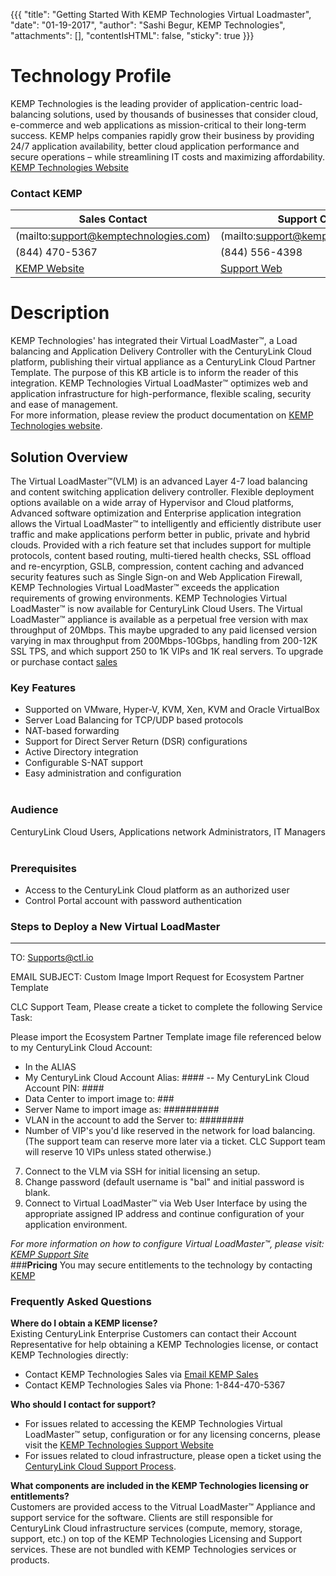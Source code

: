 {{{
  "title": "Getting Started With KEMP Technologies Virtual Loadmaster",
  "date": "01-19-2017",
  "author": "Sashi Begur, KEMP Technologies",
  "attachments": [],
  "contentIsHTML": false,
  "sticky": true
}}}


# **Technology Profile**
KEMP Technologies is the leading provider of application-centric load-balancing solutions, used by thousands of businesses that consider cloud, e-commerce and web applications as mission-critical to their long-term success. KEMP helps companies rapidly grow their business by providing 24/7 application availability, better cloud application performance and secure operations – while streamlining IT costs and maximizing affordability. [KEMP Technologies Website](https://www.kemptechnologies.com)

### **Contact KEMP**
| Sales Contact | Support Contact |
|---------------|---------------- |
| (mailto:support@kemptechnologies.com)<br>|(mailto:support@kemptechnologies.com)<br>|
(844) 470-5367  |(844) 556-4398|
|[KEMP Website](https://www.kemptechnologies.com)|[Support Web](https://www.kemptechnologies.com/support/) |

# **Description**
KEMP Technologies' has integrated their Virtual LoadMaster™, a Load balancing and Application Delivery Controller with the CenturyLink Cloud platform, publishing their virtual appliance as a CenturyLink Cloud Partner Template. The purpose of this KB article is to inform the reader of this integration. KEMP Technologies Virtual LoadMaster™ ​optimizes web and application infrastructure for high-performance, flexible scaling, security and ease of management.<br>
For more information, please review the product documentation on [KEMP Technologies website](https://www.kemptechnologies.com/support).
## **Solution Overview**
The Virtual LoadMaster™(VLM) is an advanced Layer 4-7 load balancing and content switching application delivery controller. Flexible deployment options available on a wide array of Hypervisor and Cloud platforms, Advanced software optimization and Enterprise application integration allows the Virtual LoadMaster™ to intelligently and efficiently distribute user traffic and make applications perform better in public, private and hybrid clouds. Provided with a rich feature set that includes support for multiple protocols, content based routing, multi-tiered health checks, SSL offload and re-encyrption, GSLB, compression, content caching and advanced security features such as Single Sign-on and Web Application Firewall, KEMP Technologies Virtual LoadMaster™ exceeds the application requirements of growing environments. KEMP Technologies Virtual LoadMaster™ is now available for CenturyLink Cloud Users. The Virtual LoadMaster™ appliance is available as a perpetual free version with max throughput of 20Mbps. This maybe upgraded to any paid licensed version varying in max throughput from 200Mbps-10Gbps, handling from 200-12K SSL TPS, and which support 250 to 1K VIPs and 1K real servers.  To upgrade or purchase contact [sales](mailto:sales@kemptechnologies.com)<br>

### **Key Features**
* Supported on VMware, Hyper-V, KVM, Xen, KVM and Oracle VirtualBox
* Server Load Balancing for TCP/UDP based protocols
* NAT-based forwarding
* Support for Direct Server Return (DSR) configurations
* Active Directory integration
* Configurable S-NAT support
* Easy administration and configuration<br><br>
### **Audience**
CenturyLink Cloud Users, Applications network Administrators, IT Managers<br><br>
### **Prerequisites**
* Access to the CenturyLink Cloud platform as an authorized user
* Control Portal account with password authentication<br>

### **Steps to Deploy a New Virtual LoadMaster**<br>
----
TO: Supports@ctl.io

EMAIL SUBJECT:   Custom Image Import Request for Ecosystem Partner Template

CLC Support Team,
Please create a ticket to complete the following Service Task:

Please import the Ecosystem Partner Template image file referenced below to my CenturyLink Cloud Account:
- In the ALIAS
- My CenturyLink Cloud Account Alias: ####
-- My CenturyLink Cloud Account PIN: ####
- Data Center to import image to: ###
- Server Name to import image as: ##########
- VLAN in the account to add the Server to: ########
- Number of VIP's you'd like reserved in the network for load balancing.  (The support team can reserve more later via a ticket.  CLC Support team will reserve 10 VIPs unless stated otherwise.)


7. Connect to the VLM via SSH for initial licensing an setup.
8. Change password (default username is "bal" and initial password is blank.
9. Connect to Virtual LoadMaster™ via Web User Interface by using the appropriate assigned IP address and continue configuration of your application environment.

*For more information on how to configure Virtual LoadMaster™, please visit: [KEMP Support Site](https://www.kemptechnologies.com/support)*<br>
###**Pricing**
You may secure entitlements to the technology by contacting [KEMP](mailto:sales@kemptechnologies.com)<br>
### **Frequently Asked Questions**<br>
**Where do I obtain a KEMP license?**<br>
Existing CenturyLink Enterprise Customers can contact their Account Representative for help obtaining a KEMP Technologies license, or contact KEMP Technologies directly:
* Contact KEMP Technologies Sales via [Email KEMP Sales](mailto:sales@kemptechnologies.com)
* Contact KEMP Technologies Sales via Phone: 1-844-470-5367<br>

**Who should I contact for support?**
* For issues related to accessing the KEMP Technologies Virtual LoadMaster™ setup, configuration or for any licensing concerns, please visit the [KEMP Technologies Support Website](http://www.kemptechnologies.com/support)
* For issues related to cloud infrastructure, please open a ticket using the [CenturyLink Cloud Support Process](https://../../Support/how-do-i-report-a-support-issue.md).<br>

**What components are included in the KEMP Technologies licensing or entitlements?** <br>
Customers are provided access to the Vitrual LoadMaster™ Appliance and support service for the software. Clients are still responsible for CenturyLink Cloud infrastructure services (compute, memory, storage, support, etc.) on top of the KEMP Technologies Licensing and Support services. These are not bundled with KEMP Technologies services or products.
